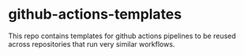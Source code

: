 # github-actions-templates

This repo contains templates for github actions pipelines to be reused across repositories that run very similar workflows.
